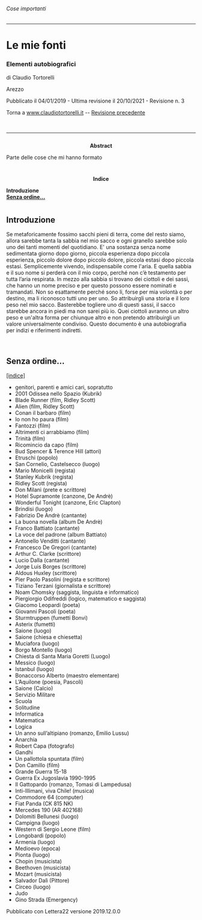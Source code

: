 <h6 class="header">Cose importanti</h6>
<hr/>
<h1>Le mie fonti</h1>
<h3 class="subtitle">Elementi autobiografici</h3>
<p class="author">di Claudio Tortorelli</p>
<p class="place">Arezzo</p>
<p class="republishData">Pubblicato il 04/01/2019 - Ultima revisione il 20/10/2021 - Revisione n. 3</p>
<p>Torna a <a href="https://www.claudiotortorelli.it">www.claudiotortorelli.it</a> -- <a href="https://www.claudiotortorelli.it/8d25c52a1311ec63c51f40f534d860f57e0197d0f70eb9c314d3bb4829e45edd.html">Revisione precedente</a></p><br/><hr/>
<div style="text-align:center; margin-top:25px;"><b>Abstract</b></div>
<p class="abstract">Parte delle cose che mi hanno formato</p>
<div style="text-align:center; margin-top:40px;"><a name="index"></a><b>Indice</b></div>
<p class="summary"><b>Introduzione</b><br/>
<b><a class="summarylink" href="#1">Senza ordine...</a></b><br/>
</p>
<h2 style="margin-top:40px;">Introduzione</h2>
<p class="indent">Se metaforicamente fossimo sacchi pieni di terra, come del resto siamo, allora sarebbe tanta la sabbia nel mio sacco e ogni granello sarebbe solo uno dei tanti momenti del quotidiano. E' una sostanza senza nome sedimentata giorno dopo giorno, piccola esperienza dopo piccola esperienza, piccolo dolore dopo piccolo dolore, piccola estasi dopo piccola estasi. Semplicemente vivendo, indispensabile come l'aria. E quella sabbia e il suo nome si perderà con il mio corpo, perché non c’è testamento per tutta l’aria respirata. 
In mezzo alla sabbia si trovano dei ciottoli e dei sassi, che hanno un nome preciso e per questo possono essere nominati e tramandati. Non so esattamente perché sono li, forse per mia volontà o per destino, ma li riconosco tutti uno per uno. So attribuirgli una storia e il loro peso nel mio sacco. Basterebbe togliere uno di questi sassi, il sacco starebbe ancora in piedi ma non sarei più io. Quei ciottoli avranno un altro peso e un'altra forma per chiunque altro e non pretendo attribuirgli un valore universalmente condiviso. 
Questo documento è una autobiografia per indizi e riferimenti indiretti.</p>
<br/>
<h2><a name="1"></a>Senza ordine...</h2>
<p class="returnIndex"><a href="#index">[indice]</a></p>
<ul class="unorderedList">
<li>genitori, parenti e amici cari, sopratutto</li>
<li>2001 Odissea nello Spazio (Kubrik)</li>
<li>Blade Runner (film, Ridley Scott)</li>
<li>Alien (film, Ridley Scott)</li>
<li>Conan il barbaro (film)</li>
<li>Io non ho paura (film)</li>
<li>Fantozzi (film)</li>
<li>Altrimenti ci arrabbiamo (film)</li>
<li>Trinità (film)</li>
<li>Ricomincio da capo (film)</li>
<li>Bud Spencer & Terence Hill (attori)</li>
<li>Etruschi (popolo)</li>
<li>San Cornelio, Castelsecco (luogo)</li>
<li>Mario Monicelli (regista)</li>
<li>Stanley Kubrik (regista)</li>
<li>Ridley Scott (regista)</li>
<li>Don Milani (prete e scrittore)</li>
<li>Hotel Supramonte (canzone, De Andrè)</li>
<li>Wonderful Tonight (canzone, Eric Clapton)</li>
<li>Brindisi (luogo)</li>
<li>Fabrizio De Andrè (cantante)</li>
<li>La buona novella (album De Andrè)</li>
<li>Franco Battiato (cantante)</li>
<li>La voce del padrone (album Battiato)</li>
<li>Antonello Venditti (cantante)</li>
<li>Francesco De Gregori (cantante)</li>
<li>Arthur C. Clarke (scrittore)</li>
<li>Lucio Dalla (cantante)</li>
<li>Jorge Luis Borges (scrittore)</li>
<li>Aldous Huxley (scrittore)</li>
<li>Pier Paolo Pasolini (regista e scrittore)</li>
<li>Tiziano Terzani (giornalista e scrittore)</li>
<li>Noam Chomsky (saggista, linguista e informatico)</li>
<li>Piergiorgio Odifreddi (logico, matematico e saggista)</li>
<li>Giacomo Leopardi (poeta)</li>
<li>Giovanni Pascoli (poeta)</li>
<li>Sturmtruppen (fumetti Bonvi)</li>
<li>Asterix (fumetti)</li>
<li>Saione (luogo)</li>
<li>Saione (chiesa e chiesetta)</li>
<li>Muciafora (luogo)</li>
<li>Borgo Montello (luogo)</li>
<li>Chiesta di Santa Maria Goretti (Luogo)</li>
<li>Messico (luogo)</li>
<li>Istanbul (luogo)</li>
<li>Bonaccorso Alberto (maestro elementare)</li>
<li>L’Aquilone (poesia, Pascoli)</li>
<li>Saione (Calcio)</li>
<li>Servizio Militare</li>
<li>Scuola</li>
<li>Solitudine</li>
<li>Informatica</li>
<li>Matematica</li>
<li>Logica</li>
<li>Un anno sull’altipiano (romanzo, Emilio Lussu)</li>
<li>Anarchia</li>
<li>Robert Capa (fotografo)</li>
<li>Gandhi</li>
<li>Un pallottola spuntata (film)</li>
<li>Don Camillo (film)</li>
<li>Grande Guerra 15-18</li>
<li>Guerra Ex Jugoslavia 1990-1995</li>
<li>Il Gattopardo (romanzo, Tomasi di Lampedusa)</li>
<li>Inti-Illimani, viva Chile! (musica)</li>
<li>Commodore 64 (computer)</li>
<li>Fiat Panda (CK 815 NK)</li>
<li>Mercedes 190 (AR 402168)</li>
<li>Dolomiti Bellunesi (luogo)</li>
<li>Campigna (luogo)</li>
<li>Western di Sergio Leone (film)</li>
<li>Longobardi (popolo)</li>
<li>Armenia (luogo)</li>	
<li>Medioevo (epoca)</li>
<li>Pionta (luogo)</li>
<li>Chopin (musicista)</li>
<li>Beethoven (musicista)</li>
<li>Mozart (musicista)</li>
<li>Salvador Dalì (Pittore)</li>
<li>Circeo (luogo)</li>
<li>Judo</li>
<li>Gino Strada (Emergency)</li>
</ul>
<p class="footer">Pubblicato con Lettera22 versione 2019.12.0.0</p>
